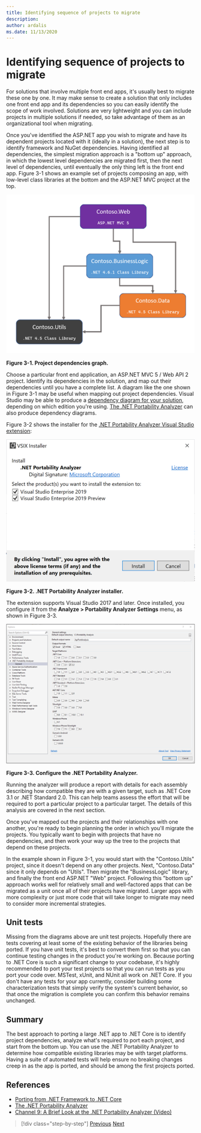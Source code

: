 ```yaml
---
title: Identifying sequence of projects to migrate
description: 
author: ardalis
ms.date: 11/13/2020
---
```


# Identifying sequence of projects to migrate

For solutions that involve multiple front end apps, it's usually best to migrate these one by one. It may make sense to create a solution that only includes one front end app and its dependencies so you can easily identify the scope of work involved. Solutions are very lightweight and you can include projects in multiple solutions if needed, so take advantage of them as an organizational tool when migrating.

Once you've identified the ASP.NET app you wish to migrate and have its dependent projects located with it (ideally in a solution), the next step is to identify framework and NuGet dependencies. Having identified all dependencies, the simplest migration approach is a "bottom up" approach, in which the lowest level dependencies are migrated first, then the next level of dependencies, until eventually the only thing left is the front end app. Figure 3-1 shows an example set of projects composing an app, with low-level class libraries at the bottom and the ASP.NET MVC project at the top.

![Project dependencies](./media/Figure3-1.png)

**Figure 3-1. Project dependencies graph.**

Choose a particular front end application, an ASP.NET MVC 5 / Web API 2 project. Identify its dependencies in the solution, and map out their dependencies until you have a complete list. A diagram like the one shown in Figure 3-1 may be useful when mapping out project dependencies. Visual Studio may be able to produce a [dependency diagram for your solution](https://docs.microsoft.com/visualstudio/modeling/create-layer-diagrams-from-your-code), depending on which edition you're using. [The .NET Portability Analyzer](https://docs.microsoft.com/dotnet/standard/analyzers/portability-analyzer) can also produce dependency diagrams.

Figure 3-2 shows the installer for the [.NET Portability Analyzer Visual Studio extension](https://marketplace.visualstudio.com/items?itemName=ConnieYau.NETPortabilityAnalyzer):

![Install .NET Portability Analyzer extension](./media/Figure3-2.png)

**Figure 3-2. .NET Portability Analyzer installer.**

The extension supports Visual Studio 2017 and later. Once installed, you configure it from the **Analyze > Portability Analyzer Settings** menu, as shown in Figure 3-3.

![Configure the .NET Portability Analyzer extension](./media/Figure3-3.png)

**Figure 3-3. Configure the .NET Portability Analyzer.**

Running the analyzer will produce a report with details for each assembly describing how compatible they are with a given target, such as .NET Core 3.1 or .NET Standard 2.0. This can help teams assess the effort that will be required to port a particular project to a particular target. The details of this analysis are covered in the next section.

Once you've mapped out the projects and their relationships with one another, you're ready to begin planning the order in which you'll migrate the projects. You typically want to begin with projects that have no dependencies, and then work your way up the tree to the projects that depend on these projects.

In the example shown in Figure 3-1, you would start with the "Contoso.Utils" project, since it doesn't depend on any other projects. Next, "Contoso.Data" since it only depends on "Utils". Then migrate the "BusinessLogic" library, and finally the front end ASP.NET "Web" project. Following this "bottom up" approach works well for relatively small and well-factored apps that can be migrated as a unit once all of their projects have migrated. Larger apps with more complexity or just more code that will take longer to migrate may need to consider more incremental strategies.

## Unit tests

Missing from the diagrams above are unit test projects. Hopefully there are tests covering at least some of the existing behavior of the libraries being ported. If you have unit tests, it's best to convert them first so that you can continue testing changes in the product you're working on. Because porting to .NET Core is such a significant change to your codebase, it's highly recommended to port your test projects so that you can run tests as you port your code over. MSTest, xUnit, and NUnit all work on .NET Core. If you don't have any tests for your app currently, consider building some characterization tests that simply verify the system's current behavior, so that once the migration is complete you can confirm this behavior remains unchanged.

## Summary

The best approach to porting a large .NET app to .NET Core is to identify project dependencies, analyze what's required to port each project, and start from the bottom up. You can use the .NET Portability Analyzer to determine how compatible existing libraries may be with target platforms. Having a suite of automated tests will help ensure no breaking changes creep in as the app is ported, and should be among the first projects ported.

## References

- [Porting from .NET Framework to .NET Core](https://docs.microsoft.com/dotnet/core/porting/)
- [The .NET Portability Analyzer](https://docs.microsoft.com/dotnet/standard/analyzers/portability-analyzer)
- [Channel 9: A Brief Look at the .NET Portability Analyzer (Video)](https://channel9.msdn.com/Blogs/Seth-Juarez/A-Brief-Look-at-the-NET-Portability-Analyzer)

>[!div class="step-by-step"]
>[Previous](migrate-large-solutions.md)
>[Next](understand-update-dependencies.md)
